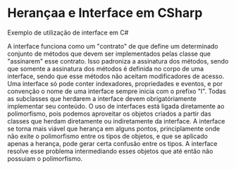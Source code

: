 # Herançaa e Interface em CSharp
Exemplo de utilização de interface em C#

A interface funciona como um "contrato" de que define um determinado conjunto de métodos que devem ser implementados pelas classe que "assinarem" esse contrato.
Isso padroniza a assinatura dos métodos, sendo que somente a assinatura dos métodos é definida no corpo de uma interface, sendo que esse métodos não aceitam 
modificadores de acesso. Uma interface só pode conter indexadores, propriedades e eventos, e por convenção o nome de uma interface sempre inicia com o prefixo "I".
Todas as subclasses que herdarem a interface devem obrigatóriamente implementar seu conteúdo. 
O uso de interfaces está ligada diretamente ao polimorfismo, pois podemos aproveitar os objetos criados a partir das classes que herdam diretamente ou indiretamente 
da interface.
A interface se torna mais viável que herança em alguns pontos, principlamente onde não exite o polimorfismo entre os tipos de objetos, e que se aplicado apenas a herança,
pode gerar certa confusão entre os tipos. A interface resolve esse problema intermediando esses objetos que até então não possuiam o polimorfismo. 
